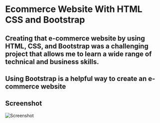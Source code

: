 <h1>Ecommerce Website With HTML CSS and Bootstrap </h1>

<h2>Creating that e-commerce website by using HTML, CSS, and Bootstrap was a challenging project that allows me to learn a wide range of technical and business skills.</h2>
<h2>Using Bootstrap is a helpful way to create an e-commerce website</h2>
<h2>Screenshot</h2>


![Screenshot](https://github.com/user-attachments/assets/87dcf021-9274-4f49-ae35-2e33522bea0f)


